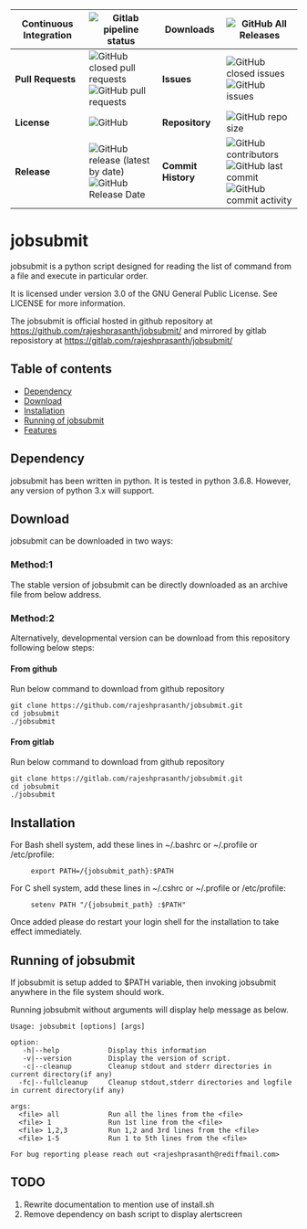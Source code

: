 | **Continuous Integration**   | <img alt="Gitlab pipeline status" src="https://img.shields.io/gitlab/pipeline/rajeshprasanth/jobsubmit/master">   | Downloads   | <img alt="GitHub All Releases" src="https://img.shields.io/github/downloads/rajeshprasanth/jobsubmit/total">   |
|-----|-----|-----|-----|
| **Pull Requests**   | <img alt="GitHub closed pull requests" src="https://img.shields.io/github/issues-pr-closed/rajeshprasanth/jobsubmit"><br><img alt="GitHub pull requests" src="https://img.shields.io/github/issues-pr/rajeshprasanth/jobsubmit">   | **Issues**   | <img alt="GitHub closed issues" src="https://img.shields.io/github/issues-closed/rajeshprasanth/jobsubmit"><br><img alt="GitHub issues" src="https://img.shields.io/github/issues/rajeshprasanth/jobsubmit">|
| **License**   | <img alt="GitHub" src="https://img.shields.io/github/license/rajeshprasanth/jobsubmit">  | **Repository**  |<img alt="GitHub repo size" src="https://img.shields.io/github/repo-size/rajeshprasanth/jobsubmit">|
| **Release**  | <img alt="GitHub release (latest by date)" src="https://img.shields.io/github/v/release/rajeshprasanth/jobsubmit"><br><img alt="GitHub Release Date" src="https://img.shields.io/github/release-date/rajeshprasanth/jobsubmit"> | **Commit History**  | <img alt="GitHub contributors" src="https://img.shields.io/github/contributors/rajeshprasanth/jobsubmit"><br><img alt="GitHub last commit" src="https://img.shields.io/github/last-commit/rajeshprasanth/jobsubmit"><br><img alt="GitHub commit activity" src="https://img.shields.io/github/commit-activity/m/rajeshprasanth/jobsubmit">|



# jobsubmit
jobsubmit is a python script designed for reading the list of command from a file and execute in particular order.

It is licensed under version 3.0 of the GNU General Public License. See LICENSE
for more information.

The jobsubmit is official hosted in github repository at https://github.com/rajeshprasanth/jobsubmit/ and mirrored by gitlab reposistory at https://gitlab.com/rajeshprasanth/jobsubmit/

## Table of contents
- [Dependency](#dependency)
- [Download](#download)
- [Installation](#installation)
- [Running of jobsubmit](#running)
- [Features](#features)

## Dependency
jobsubmit has been written in python. It is tested in python 3.6.8. However, any version of python 3.x will support.

## Download
jobsubmit can be downloaded in two ways:

### Method:1
The stable version of jobsubmit can be directly downloaded as an archive file from below address.

### Method:2
Alternatively, developmental version can be download from this repository following below steps:

#### From github
Run below command to download from github repository
```
git clone https://github.com/rajeshprasanth/jobsubmit.git
cd jobsubmit
./jobsubmit
```
#### From gitlab
Run below command to download from github repository
```
git clone https://gitlab.com/rajeshprasanth/jobsubmit.git
cd jobsubmit
./jobsubmit
```

## Installation

For Bash shell system, add these lines in ~/.bashrc or ~/.profile or /etc/profile:
```
     export PATH=/{jobsubmit_path}:$PATH
```
For C shell system, add these lines in ~/.cshrc or ~/.profile or /etc/profile:
```
     setenv PATH "/{jobsubmit_path} :$PATH"
```

Once added please do restart your login shell for the installation to take effect immediately.


## Running of jobsubmit

If jobsubmit is setup added to $PATH variable, then invoking jobsubmit anywhere in the file system should work.

Running jobsubmit without arguments will display help message as below.
```
Usage: jobsubmit [options] [args]

option:
   -h|--help            Display this information
   -v|--version         Display the version of script.
   -c|--cleanup         Cleanup stdout and stderr directories in current directory(if any)
  -fc|--fullcleanup     Cleanup stdout,stderr directories and logfile in current directory(if any)

args:
  <file> all            Run all the lines from the <file>
  <file> 1              Run 1st line from the <file>
  <file> 1,2,3          Run 1,2 and 3rd lines from the <file>
  <file> 1-5            Run 1 to 5th lines from the <file>

For bug reporting please reach out <rajeshprasanth@rediffmail.com>

```

## TODO
 1. Rewrite documentation to mention use of install.sh
 2. Remove dependency on bash script to display alertscreen

